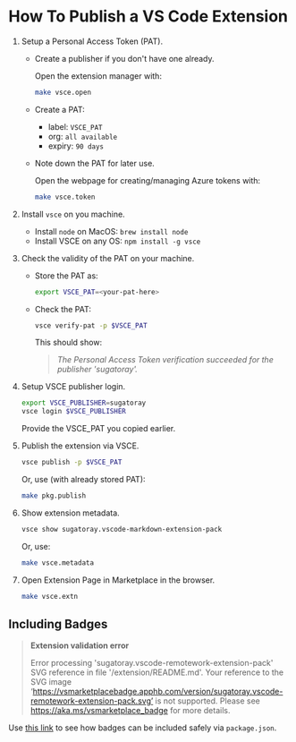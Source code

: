 # How To Publish a VS Code Extension

1. Setup a Personal Access Token (PAT).

   - Create a publisher if you don't have one already.

     Open the extension manager with: 

     ```sh
     make vsce.open
     ```

   - Create a PAT:
     - label: `VSCE_PAT`
     - org: `all available`
     - expiry: `90 days`
   - Note down the PAT for later use.

     Open the webpage for creating/managing Azure tokens with:

     ```sh
     make vsce.token
     ``` 

2. Install `vsce` on you machine.

   - Install `node` on MacOS: `brew install node`
   - Install VSCE on any OS: `npm install -g vsce`

3. Check the validity of the PAT on your machine.
   
   - Store the PAT as:
     
     ```sh
     export VSCE_PAT=<your-pat-here>
     ```

   - Check the PAT:
     
     ```sh 
     vsce verify-pat -p $VSCE_PAT
     ```

     This should show:
     > *The Personal Access Token verification succeeded for the publisher 'sugatoray'.*

4. Setup VSCE publisher login.

   ```sh
   export VSCE_PUBLISHER=sugatoray
   vsce login $VSCE_PUBLISHER  
   ```

   Provide the VSCE_PAT you copied earlier.

5. Publish the extension via VSCE.

   ```sh
   vsce publish -p $VSCE_PAT
   ```

   Or, use (with already stored PAT):

   ```sh
   make pkg.publish
   ``` 

6. Show extension metadata.

   ```sh
   vsce show sugatoray.vscode-markdown-extension-pack
   ```

   Or, use:

   ```sh
   make vsce.metadata
   ```

7. Open Extension Page in Marketplace in the browser.

   ```sh
   make vsce.extn 
   ```

## Including Badges

> **Extension validation error**
>
> Error processing 'sugatoray.vscode-remotework-extension-pack' SVG reference in file '/extension/README.md'. 
> Your reference to the SVG image ‘https://vsmarketplacebadge.apphb.com/version/sugatoray.vscode-remotework-extension-pack.svg’ 
> is not supported. Please see https://aka.ms/vsmarketplace_badge for more details.

Use [this link](https://learn.microsoft.com/en-us/azure/devops/extend/develop/manifest?view=azure-devops#supported-badge-services) to see how badges can be included safely via `package.json`.
